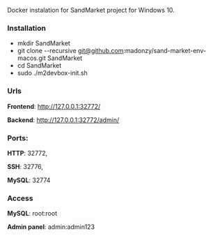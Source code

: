 Docker instalation for SandMarket project for Windows 10.

### Installation

* mkdir SandMarket
* git clone --recursive git@github.com:madonzy/sand-market-env-macos.git SandMarket
* cd SandMarket
* sudo ./m2devbox-init.sh


### Urls
**Frontend**: http://127.0.0.1:32772/

**Backend**: http://127.0.0.1:32772/admin/

### Ports:
**HTTP**: 32772,

**SSH**: 32776,

**MySQL**: 32774

### Access
**MySQL**: root:root

**Admin panel**: admin:admin123
